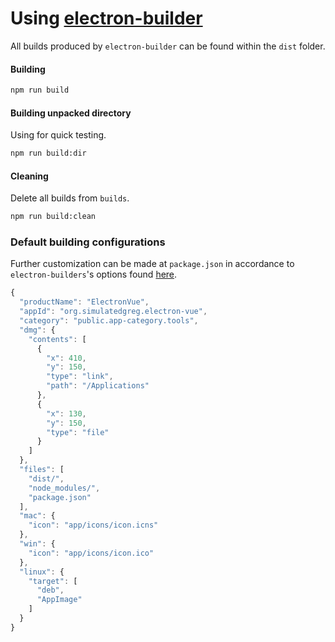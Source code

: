 # Using [electron-builder](https://github.com/electron-userland/electron-builder)

All builds produced by `electron-builder` can be found within the `dist` folder.

#### Building

```bash
npm run build
```

#### Building unpacked directory
Using for quick testing.

```bash
npm run build:dir
```

#### Cleaning
Delete all builds from `builds`.

```bash
npm run build:clean
```

### Default building configurations

Further customization can be made at `package.json` in accordance to `electron-builders`'s options found [here](https://github.com/electron-userland/electron-builder/wiki/Options).

```js
{
  "productName": "ElectronVue",
  "appId": "org.simulatedgreg.electron-vue",
  "category": "public.app-category.tools",
  "dmg": {
    "contents": [
      {
        "x": 410,
        "y": 150,
        "type": "link",
        "path": "/Applications"
      },
      {
        "x": 130,
        "y": 150,
        "type": "file"
      }
    ]
  },
  "files": [
    "dist/",
    "node_modules/",
    "package.json"
  ],
  "mac": {
    "icon": "app/icons/icon.icns"
  },
  "win": {
    "icon": "app/icons/icon.ico"
  },
  "linux": {
    "target": [
      "deb",
      "AppImage"
    ]
  }
}
```


